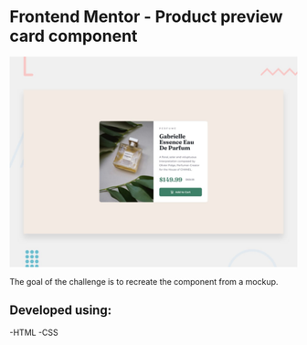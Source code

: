 # Frontend Mentor - Product preview card component

![Design preview for the Product preview card component coding challenge](./design/desktop-preview.jpg)

The goal of the challenge is to recreate the component from a mockup.

## Developed using:
-HTML
-CSS
